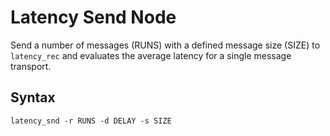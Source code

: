 # Latency Send Node

Send a number of messages (RUNS) with a defined message size (SIZE) to ```latency_rec``` and evaluates the average latency for a single message transport.

## Syntax

```latency_snd -r RUNS -d DELAY -s SIZE```
